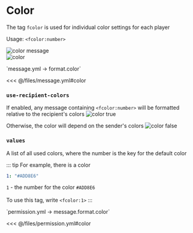 # Color

The tag `fcolor` is used for individual color settings for each player

Usage: `<fcolor:number>`

![color message](/colormessage.png)  
![color](/color.gif)

[//]: # (message.yml)
<!--@include: @/parts/words.md#setting-->
<!--@include: @/parts/words.md#path--> `message.yml → format.color`

<!--@include: @/parts/words.md#default-->
<<< @/files/message.yml#color

<!--@include: @/parts/enable.md-->

### `use-recipient-colors`

If enabled, any message containing `<fcolor:number>` will be formatted relative to the recipient's colors
![color true](/colortrue.gif)

Otherwise, the color will depend on the sender's colors
![color false](/colorfalse.gif)

### `values`

A list of all used colors, where the number is the key for the default color

::: tip For example, there is a color
```yaml
1: "#ADD8E6"
```
`1` - the number for the color `#ADD8E6` <br><br>
To use this tag, write `<fcolor:1>`
:::

[//]: # (permission.yml)
<!--@include: @/parts/words.md#permission-->
<!--@include: @/parts/words.md#path--> `permission.yml → message.format.color`

<!--@include: @/parts/words.md#default-->
<<< @/files/permission.yml#color

<!--@include: @/parts/permission/permissionTier3.md-->
